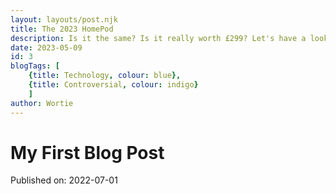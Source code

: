 ```yaml
---
layout: layouts/post.njk
title: The 2023 HomePod
description: Is it the same? Is it really worth £299? Let's have a look .
date: 2023-05-09
id: 3
blogTags: [
    {title: Technology, colour: blue},
    {title: Controversial, colour: indigo}
    ]
author: Wortie
---
```

# My First Blog Post

Published on: 2022-07-01

